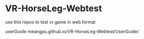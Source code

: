 # VR-HorseLeg-Webtest

use this repos to test vr game in web format

userGuide
meangpu.github.io/VR-HorseLeg-Webtest/UserGuide/
